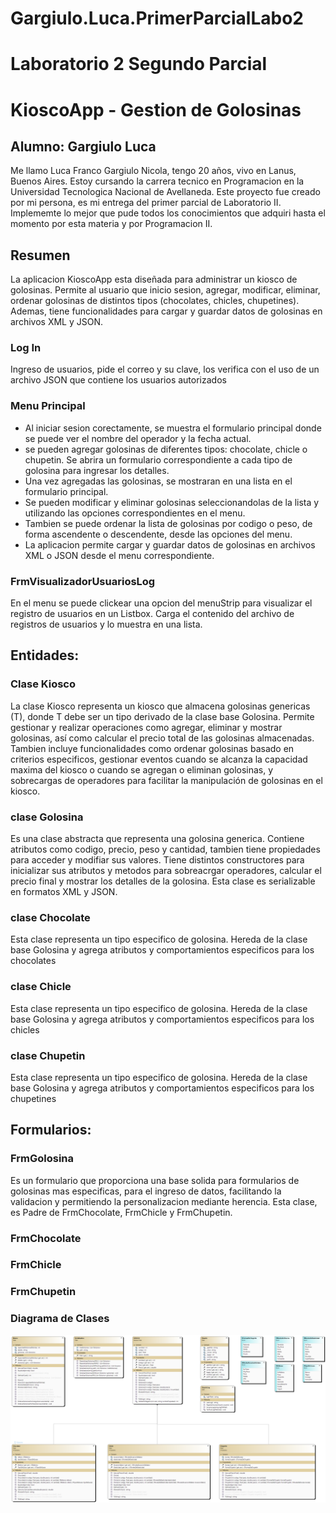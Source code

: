 # Gargiulo.Luca.PrimerParcialLabo2

# Laboratorio 2  Segundo Parcial

# KioscoApp - Gestion de Golosinas

## Alumno: Gargiulo Luca
Me llamo Luca Franco Gargiulo Nicola, tengo 20 años, vivo en Lanus, Buenos Aires. Estoy cursando la carrera tecnico en Programacion en la Universidad Tecnologica Nacional de Avellaneda. Este proyecto fue creado por mi persona, es mi entrega del primer parcial de Laboratorio II. Implememte lo mejor que pude todos los conocimientos que adquiri hasta el momento por esta materia y por Programacion II.

## Resumen
La aplicacion KioscoApp esta diseñada para administrar un kiosco de golosinas. Permite al usuario que inicio sesion, agregar, modificar, eliminar, ordenar golosinas de distintos tipos (chocolates, chicles, chupetines). Ademas, tiene funcionalidades para cargar y guardar datos de golosinas en archivos XML y JSON.

### Log In
Ingreso de usuarios, pide el correo y su clave, los verifica con el uso de un archivo JSON que contiene los usuarios autorizados

### Menu Principal
- Al iniciar sesion corectamente, se muestra el formulario principal donde se puede ver el nombre del operador y la fecha actual.
- se pueden agregar golosinas de diferentes tipos: chocolate, chicle o chupetin. Se abrira un formulario correspondiente a cada tipo de golosina para ingresar los detalles.
- Una vez agregadas las golosinas, se mostraran en una lista en el formulario principal.
- Se pueden modificar y eliminar golosinas seleccionandolas de la lista y utilizando las opciones correspondientes en el menu.
- Tambien se puede ordenar la lista de golosinas por codigo o peso, de forma ascendente o descendente, desde las opciones del menu.
- La aplicacion permite cargar y guardar datos de golosinas en archivos XML o JSON desde el menu correspondiente.

### FrmVisualizadorUsuariosLog
En el menu se puede clickear una opcion del menuStrip para visualizar el registro de usuarios en un Listbox.  Carga el contenido del archivo de registros de usuarios y lo muestra en una lista.

## Entidades:

### Clase Kiosco
La clase Kiosco<T> representa un kiosco que almacena golosinas genericas (T), donde T debe ser un tipo derivado de la clase base Golosina. Permite gestionar y realizar operaciones como agregar, eliminar y mostrar golosinas, así como calcular el precio total de las golosinas almacenadas. Tambien incluye funcionalidades como ordenar golosinas basado en criterios especificos, gestionar eventos cuando se alcanza la capacidad maxima del kiosco o cuando se agregan o eliminan golosinas, y sobrecargas de operadores para facilitar la manipulación de golosinas en el kiosco.

### clase Golosina
Es una clase abstracta que representa una golosina generica. Contiene atributos como codigo, precio, peso y cantidad, tambien tiene propiedades para acceder y modifiar sus valores.
Tiene distintos constructores para inicializar sus atributos y metodos para sobreacrgar operadores, calcular el precio final y mostrar los detalles de la golosina.
Esta clase es serializable en formatos XML y JSON.

### clase Chocolate
Esta clase representa un tipo especifico de golosina. Hereda de la clase base Golosina y agrega atributos y comportamientos especificos para los chocolates

### clase Chicle
Esta clase representa un tipo especifico de golosina. Hereda de la clase base Golosina y agrega atributos y comportamientos especificos para los chicles

### clase Chupetin
Esta clase representa un tipo especifico de golosina. Hereda de la clase base Golosina y agrega atributos y comportamientos especificos para los chupetines

## Formularios:

### FrmGolosina
Es un formulario que proporciona una base solida para formularios de golosinas mas especificas, para el ingreso de datos, facilitando la validacion y permitiendo la personalizacion mediante herencia. Esta clase, es Padre de FrmChocolate, FrmChicle y FrmChupetin.

### FrmChocolate

### FrmChicle

### FrmChupetin

### Diagrama de Clases
![Diagrama de Clases](Gargiulo.Luca.PrimerParcialLabo2/ClassDiagram1.png)
